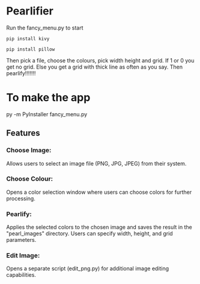 # Pearlifier
Run the fancy_menu.py to start

`pip install kivy`

`pip install pillow`


Then pick a file, choose the colours, pick width height and grid. If 1 or 0 you get no grid. Else you get a grid with thick line as often as you say. Then pearlify!!!!!!!


# To make the app
py -m PyInstaller fancy_menu.py

## Features
### Choose Image:
Allows users to select an image file (PNG, JPG, JPEG) from their system.

### Choose Colour:
Opens a color selection window where users can choose colors for further processing.

### Pearlify:
Applies the selected colors to the chosen image and saves the result in the "pearl_images" directory. Users can specify width, height, and grid parameters.

### Edit Image:
Opens a separate script (edit_png.py) for additional image editing capabilities.
